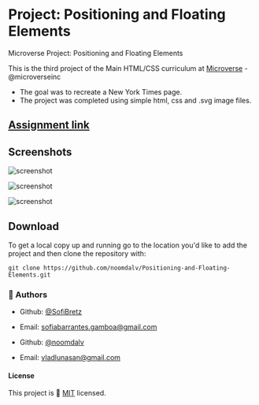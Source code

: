 # Project: Positioning and Floating Elements
Microverse Project: Positioning and Floating Elements

This is the third project of the Main HTML/CSS curriculum at [Microverse](https://www.microverse.org/) - @microverseinc
* The goal was to recreate a New York Times page.
* The project was completed using simple html, css and .svg image files. 

## [Assignment link](https://www.theodinproject.com/courses/html5-and-css3/lessons/positioning-and-floating-elements)

## Screenshots
![screenshot](https://i.imgur.com/WX06Yk9.jpg)

![screenshot](https://i.imgur.com/MJT2vw7.jpg)

![screenshot](https://i.imgur.com/6DRKSHg.jpg)

## Download

To get a local copy up and running go to the location you'd like to add the project and then clone the repository with:

```console
git clone https://github.com/noomdalv/Positioning-and-Floating-Elements.git
```

### 👤 Authors

- Github: [@SofiBretz](https://github.com/SofiBretz)
- Email: sofiabarrantes.gamboa@gmail.com

- Github: [@noomdalv](https://github.com/noomdalv/)
- Email: vladlunasan@gmail.com

#### License

This project is 📝 [MIT](https://opensource.org/licenses/MIT) licensed.
